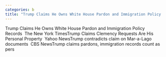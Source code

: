 ```yaml
---
categories: b
title: "Trump Claims He Owns White House Pardon and Immigration Policy Records  The New York Times"
---
```

Trump Claims He Owns White House Pardon and Immigration Policy Records&nbsp;&nbsp;The New York TimesTrump Claims Clemency Requests Are His Personal Property&nbsp;&nbsp;Yahoo NewsTrump contradicts claim on Mar-a-Lago documents&nbsp;&nbsp;CBS NewsTrump claims pardons, immigration records count as pers